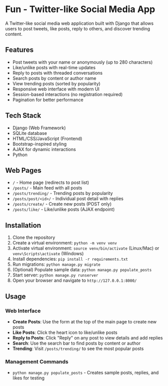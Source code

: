 # Fun - Twitter-like Social Media App

A Twitter-like social media web application built with Django that allows users to post tweets, like posts, reply to others, and discover trending content.

## Features

- Post tweets with your name or anonymously (up to 280 characters)
- Like/unlike posts with real-time updates
- Reply to posts with threaded conversations
- Search posts by content or author name
- View trending posts (sorted by popularity)
- Responsive web interface with modern UI
- Session-based interactions (no registration required)
- Pagination for better performance

## Tech Stack

- Django (Web Framework)
- SQLite database
- HTML/CSS/JavaScript (Frontend)
- Bootstrap-inspired styling
- AJAX for dynamic interactions
- Python

## Web Pages

- `/` - Home page (redirects to post list)
- `/posts/` - Main feed with all posts
- `/posts/trending/` - Trending posts by popularity
- `/posts/post/<id>/` - Individual post detail with replies
- `/posts/create/` - Create new posts (POST only)
- `/posts/like/` - Like/unlike posts (AJAX endpoint)

## Installation

1. Clone the repository
2. Create a virtual environment: `python -m venv venv`
3. Activate virtual environment: `source venv/bin/activate` (Linux/Mac) or `venv\Scripts\activate` (Windows)
4. Install dependencies: `pip install -r requirements.txt`
5. Run migrations: `python manage.py migrate`
6. (Optional) Populate sample data: `python manage.py populate_posts`
7. Start server: `python manage.py runserver`
8. Open your browser and navigate to `http://127.0.0.1:8000/`

## Usage

### Web Interface
- **Create Posts**: Use the form at the top of the main page to create new posts
- **Like Posts**: Click the heart icon to like/unlike posts
- **Reply to Posts**: Click "Reply" on any post to view details and add replies
- **Search**: Use the search bar to find posts by content or author
- **Trending**: Visit `/posts/trending/` to see the most popular posts

### Management Commands
- `python manage.py populate_posts` - Creates sample posts, replies, and likes for testing
